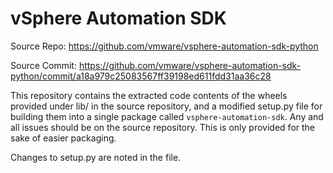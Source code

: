 # vSphere Automation SDK

Source Repo: https://github.com/vmware/vsphere-automation-sdk-python

Source Commit: https://github.com/vmware/vsphere-automation-sdk-python/commit/a18a979c25083567ff39198ed611fdd31aa36c28

This repository contains the extracted code contents of the wheels provided under lib/ in the source repository, and a modified setup.py file for building them into a single package called `vsphere-automation-sdk`. Any and all issues should be on the source repository. This is only provided for the sake of easier packaging.

Changes to setup.py are noted in the file.
